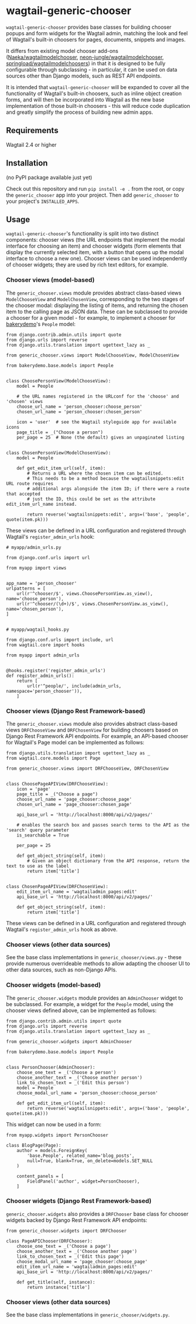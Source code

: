 # wagtail-generic-chooser

`wagtail-generic-chooser` provides base classes for building chooser popups and form widgets for the Wagtail admin, matching the look and feel of Wagtail's built-in choosers for pages, documents, snippets and images.

It differs from existing model chooser add-ons ([Naeka/wagtailmodelchooser](https://github.com/Naeka/wagtailmodelchooser/), [neon-jungle/wagtailmodelchooser](https://github.com/neon-jungle/wagtailmodelchooser), [springload/wagtailmodelchoosers](https://github.com/springload/wagtailmodelchoosers)) in that it is designed to be fully configurable through subclassing - in particular, it can be used on data sources other than Django models, such as REST API endpoints.

It is intended that `wagtail-generic-chooser` will be expanded to cover all the functionality of Wagtail's built-in choosers, such as inline object creation forms, and will then be incorporated into Wagtail as the new base implementation of those built-in choosers - this will reduce code duplication and greatly simplify the process of building new admin apps.

## Requirements

Wagtail 2.4 or higher

## Installation

(no PyPI package available just yet)

Check out this repository and run `pip install -e .` from the root, or copy the `generic_chooser` app into your project. Then add `generic_chooser` to your project's `INSTALLED_APPS`.

## Usage

`wagtail-generic-chooser`'s functionality is split into two distinct components: chooser views (the URL endpoints that implement the modal interface for choosing an item) and chooser widgets (form elements that display the currently selected item, with a button that opens up the modal interface to choose a new one). Chooser views can be used independently of chooser widgets; they are used by rich text editors, for example.

### Chooser views (model-based)

The `generic_chooser.views` module provides abstract class-based views `ModelChooseView` and `ModelChosenView`, corresponding to the two stages of the chooser modal: displaying the listing of items, and returning the chosen item to the calling page as JSON data. These can be subclassed to provide a chooser for a given model - for example, to implement a chooser for [bakerydemo](https://github.com/wagtail/bakerydemo)'s `People` model:

    from django.contrib.admin.utils import quote
    from django.urls import reverse
    from django.utils.translation import ugettext_lazy as _

    from generic_chooser.views import ModelChooseView, ModelChosenView

    from bakerydemo.base.models import People


    class ChoosePersonView(ModelChooseView):
        model = People

        # the URL names registered in the URLconf for the 'choose' and 'chosen' views
        choose_url_name = 'person_chooser:choose_person'
        chosen_url_name = 'person_chooser:chosen_person'

        icon = 'user'  # see the Wagtail styleguide app for available icons
        page_title = _("Choose a person")
        per_page = 25  # None (the default) gives an unpaginated listing


    class ChosenPersonView(ModelChosenView):
        model = People

        def get_edit_item_url(self, item):
            # Returns a URL where the chosen item can be edited.
            # This needs to be a method because the wagtailsnippets:edit URL route requires
            # additional args alongside the item ID; if there were a route that accepted
            # just the ID, this could be set as the attribute edit_item_url_name instead.

            return reverse('wagtailsnippets:edit', args=('base', 'people', quote(item.pk)))

These views can be defined in a URL configuration and registered through Wagtail's `register_admin_urls` hook:

    # myapp/admin_urls.py

    from django.conf.urls import url

    from myapp import views


    app_name = 'person_chooser'
    urlpatterns = [
        url(r'^chooser/$', views.ChoosePersonView.as_view(), name='choose_person'),
        url(r'^chooser/(\d+)/$', views.ChosenPersonView.as_view(), name='chosen_person'),
    ]


    # myapp/wagtail_hooks.py

    from django.conf.urls import include, url
    from wagtail.core import hooks

    from myapp import admin_urls


    @hooks.register('register_admin_urls')
    def register_admin_urls():
        return [
            url(r'^people/', include(admin_urls, namespace='person_chooser')),
        ]


### Chooser views (Django Rest Framework-based)

The `generic_chooser.views` module also provides abstract class-based views `DRFChooseView` and `DRFChosenView` for building choosers based on Django Rest Framework API endpoints. For example, an API-based chooser for Wagtail's Page model can be implemented as follows:

    from django.utils.translation import ugettext_lazy as _
    from wagtail.core.models import Page

    from generic_chooser.views import DRFChooseView, DRFChosenView


    class ChoosePageAPIView(DRFChooseView):
        icon = 'page'
        page_title = _("Choose a page")
        choose_url_name = 'page_chooser:choose_page'
        chosen_url_name = 'page_chooser:chosen_page'

        api_base_url = 'http://localhost:8000/api/v2/pages/'

        # enables the search box and passes search terms to the API as the 'search' query parameter
        is_searchable = True

        per_page = 25

        def get_object_string(self, item):
            # Given an object dictionary from the API response, return the text to use as the label
            return item['title']


    class ChosenPageAPIView(DRFChosenView):
        edit_item_url_name = 'wagtailadmin_pages:edit'
        api_base_url = 'http://localhost:8000/api/v2/pages/'

        def get_object_string(self, item):
            return item['title']

These views can be defined in a URL configuration and registered through Wagtail's `register_admin_urls` hook as above.


### Chooser views (other data sources)

See the base class implementations in `generic_chooser/views.py` - these provide numerous overrideable methods to allow adapting the chooser UI to other data sources, such as non-Django APIs.


### Chooser widgets (model-based)

The `generic_chooser.widgets` module provides an `AdminChooser` widget to be subclassed. For example, a widget for the `People` model, using the chooser views defined above, can be implemented as follows:

    from django.contrib.admin.utils import quote
    from django.urls import reverse
    from django.utils.translation import ugettext_lazy as _

    from generic_chooser.widgets import AdminChooser

    from bakerydemo.base.models import People


    class PersonChooser(AdminChooser):
        choose_one_text = _('Choose a person')
        choose_another_text = _('Choose another person')
        link_to_chosen_text = _('Edit this person')
        model = People
        choose_modal_url_name = 'person_chooser:choose_person'

        def get_edit_item_url(self, item):
            return reverse('wagtailsnippets:edit', args=('base', 'people', quote(item.pk)))

This widget can now be used in a form:

    from myapp.widgets import PersonChooser

    class BlogPage(Page):
        author = models.ForeignKey(
            'base.People', related_name='blog_posts',
            null=True, blank=True, on_delete=models.SET_NULL
        )

        content_panels = [
            FieldPanel('author', widget=PersonChooser),
        ]


### Chooser widgets (Django Rest Framework-based)

`generic_chooser.widgets` also provides a `DRFChooser` base class for chooser widgets backed by Django Rest Framework API endpoints:

    from generic_chooser.widgets import DRFChooser

    class PageAPIChooser(DRFChooser):
        choose_one_text = _('Choose a page')
        choose_another_text = _('Choose another page')
        link_to_chosen_text = _('Edit this page')
        choose_modal_url_name = 'page_chooser:choose_page'
        edit_item_url_name = 'wagtailadmin_pages:edit'
        api_base_url = 'http://localhost:8000/api/v2/pages/'

        def get_title(self, instance):
            return instance['title']


### Chooser views (other data sources)

See the base class implementations in `generic_chooser/widgets.py`.
